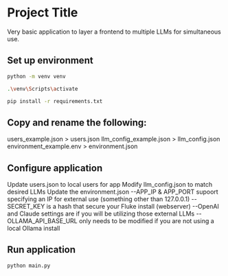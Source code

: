 # Project Title

Very basic application to layer a frontend to multiple LLMs for simultaneous use.

## Set up environment

```bash
python -m venv venv

.\venv\Scripts\activate

pip install -r requirements.txt

```

## Copy and rename the following:
users_example.json > users.json
llm_config_example.json > llm_config.json
environment_example.env > environment.json

## Configure application
Update users.json to local users for app
Modify llm_config.json to match desired LLMs
Update the environment.json
--APP_IP & APP_PORT supoort specifying an IP for external use (something other than 127.0.0.1)
--SECRET_KEY is a hash that secure your Fluke install (webserver)
--OpenAI and Claude settings are if you will be utilizing those external LLMs
--OLLAMA_API_BASE_URL only needs to be modified if you are not using a local Ollama install

## Run application
```bash
python main.py
```